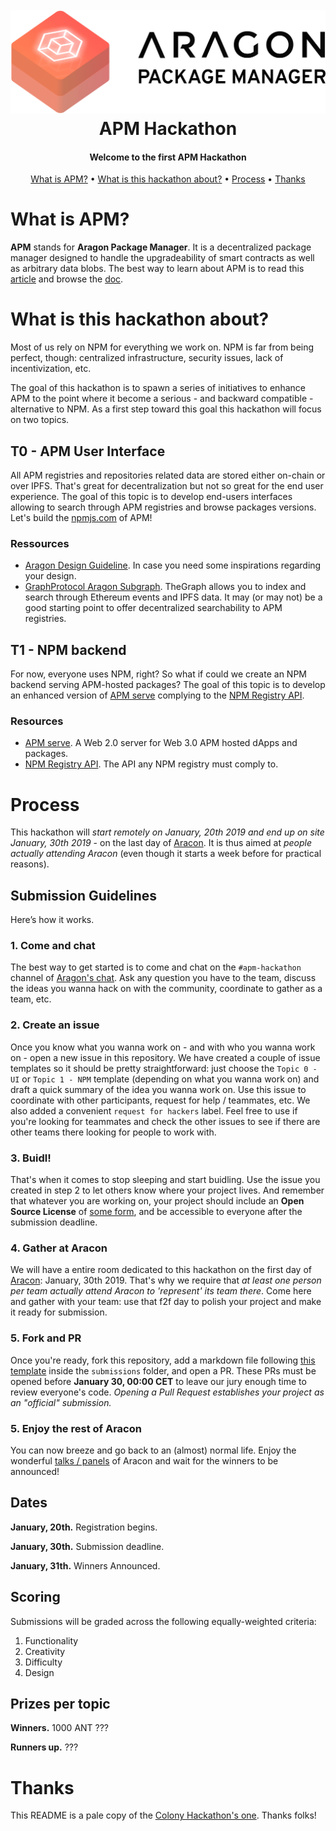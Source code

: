 <h1 align="center">
  <br/>
  <img src=".github/aragonpm.png" alt="APM">
  <br/>
  APM Hackathon
  <br/>
</h1>

<h4 align="center">Welcome to the first APM Hackathon</h4>

<p align="center">
  <a href="#what-is-apm">What is APM?</a> •
  <a href="#what-is-this-hackathon-about">What is this hackathon about?</a> •
  <a href="#process">Process</a> •
  <a href="#thanks">Thanks</a>
</p>



# What is APM?

**APM** stands for **Aragon Package Manager**. It is a decentralized package manager designed to handle the upgradeability of smart contracts as well as arbitrary data blobs. The best way to learn about APM is to read this [article](http://blog.aragon.one/using-apm-to-replace-npm-and-other-centralized-package-managers/) and browse the [doc](https://hack.aragon.org/docs/apm.html).

# What is this hackathon about?

Most of us rely on NPM for everything we work on. NPM is far from being perfect, though: centralized infrastructure, security issues, lack of incentivization, etc.

The goal of this hackathon is to spawn a series of initiatives to enhance APM to the point where it become a serious - and backward compatible - alternative to NPM. As a first step toward this goal this hackathon will focus on two topics.

## T0 - APM User Interface

All APM registries and repositories related data are stored either on-chain or over IPFS. That's great for decentralization but not so great for the end user experience. The goal of this topic is to develop end-users interfaces allowing to search through APM registries and browse packages versions. Let's build the [npmjs.com](https://npmjs.com) of APM!

### Ressources

- [Aragon Design Guideline](https://wiki.aragon.org/design/). In case you need some inspirations regarding your design.
- [GraphProtocol Aragon Subgraph](https://github.com/graphprotocol/aragon-subgraph). TheGraph allows you to index and search through Ethereum events and IPFS data. It may (or may not) be a good starting point to offer decentralized searchability to APM registries.

## T1 - NPM backend

For now, everyone uses NPM, right? So what if could we create an NPM backend serving APM-hosted packages? The goal of this topic is to develop an enhanced version of [APM serve](https://github.com/aragon/apm-serve) complying to the [NPM Registry API](https://github.com/npm/registry/blob/master/docs/REGISTRY-API.md).


### Resources

- [APM serve](https://github.com/aragon/apm-serve). A Web 2.0 server for Web 3.0 APM hosted dApps and packages.
- [NPM Registry API](https://github.com/npm/registry/blob/master/docs/REGISTRY-API.md). The API any NPM registry must comply to.


# Process

This hackathon will _start remotely on January, 20th 2019 and end up on site January, 30th 2019_ - on the last day of [Aracon](https://aracon.one). It is thus aimed at _people actually attending Aracon_ (even though it starts a week before for practical reasons).

## Submission Guidelines

Here’s how it works.

### 1. Come and chat

The best way to get started is to come and chat on the `#apm-hackathon` channel of [Aragon's chat](https://aragon.chat/channel/apm-hackathon). Ask any question you have to the team, discuss the ideas you wanna hack on with the community, coordinate to gather as a team, etc.

### 2. Create an issue

Once you know what you wanna work on - and with who you wanna work on - open a new issue in this repository. We have created a couple of issue templates so it should be pretty straightforward: just choose the `Topic 0 - UI` or `Topic 1 - NPM` template (depending on what you wanna work on) and draft a quick summary of the idea you wanna work on. Use this issue to coordinate with other participants, request for help / teammates, etc. We also added a convenient `request for hackers` label. Feel free to use if you're looking for teammates and check the other issues to see if there are other teams there looking for people to work with.

### 3. Buidl!

That's when it comes to stop sleeping and start buidling. Use the issue you created in step 2 to let others know where your project lives. And remember that whatever you are working on, your project should include an **Open Source License** of [some form](https://opensource.org/licenses), and be accessible to everyone after the submission deadline.

### 4. Gather at Aracon

We will have a entire room dedicated to this hackathon on the first day of [Aracon](https://aracon.one): January, 30th 2019. That's why we require that _at least one person per team actually attend Aracon to 'represent' its team there_. Come here and gather with your team: use that f2f day to polish your project and make it ready for submission.

### 5. Fork and PR

Once you're ready, fork this repository, add a markdown file following [this template](https://github.com/AragonDAC/APMHackathon/blob/master/submissions/exampleProject.md) inside the `submissions` folder, and open a PR. These PRs must be opened before **January 30, 00:00 CET** to leave our jury enough time to review everyone's code. *Opening a Pull Request establishes your project as an "official" submission.*

### 5. Enjoy the rest of Aracon

You can now breeze and go back to an (almost) normal life. Enjoy the wonderful [talks / panels](https://aracon.one/agenda) of Aracon and wait for the winners to be announced!

## Dates

**January, 20th.** Registration begins.

**January, 30th.** Submission deadline.

**January, 31th.** Winners Announced.


## Scoring

Submissions will be graded across the following equally-weighted criteria:

1. Functionality
2. Creativity
3. Difficulty
4. Design

## Prizes per topic

**Winners.** 1000 ANT ???

**Runners up.** ???

# Thanks

This README is a pale copy of the [Colony Hackathon's one](https://github.com/JoinColony/colonyHackathon). Thanks folks!
